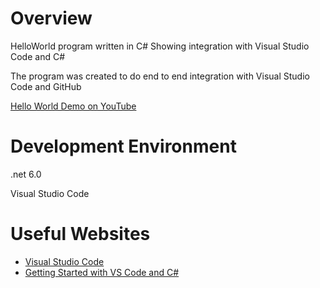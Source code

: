# Overview

HelloWorld program written in C#
Showing integration with Visual Studio Code and C#


The program was created to do end to end integration with Visual Studio Code and GitHub


[Hello World Demo on YouTube](https://youtube.com/shorts/p-pBcgLPOvU)

# Development Environment

.net 6.0

Visual Studio Code 


# Useful Websites


* [Visual Studio Code](https://code.visualstudio.com/docs/?dv=win)
* [Getting Started with VS Code and C#](https://learn.microsoft.com/en-us/shows/dotnet/get-started-vscode-csharp-net-core-windows)
